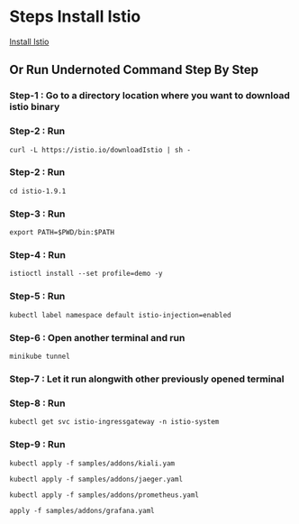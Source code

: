 # Steps Install Istio

[Install Istio](https://www.istio.io/latest/docs/setup/getting-started/)

## Or Run Undernoted Command Step By Step

### Step-1 : Go to a directory location where you want to download istio binary

### Step-2 : Run

```
curl -L https://istio.io/downloadIstio | sh -
```

### Step-2 : Run

```
cd istio-1.9.1
```

### Step-3 : Run

```
export PATH=$PWD/bin:$PATH
```

### Step-4 : Run

```
istioctl install --set profile=demo -y
```

### Step-5 : Run

```
kubectl label namespace default istio-injection=enabled
```

### Step-6 : Open another terminal and run

```
minikube tunnel
```

### Step-7 : Let it run alongwith other previously opened terminal


### Step-8 : Run

```
kubectl get svc istio-ingressgateway -n istio-system
```


### Step-9 : Run

```
kubectl apply -f samples/addons/kiali.yam
```

```
kubectl apply -f samples/addons/jaeger.yaml
```

```
kubectl apply -f samples/addons/prometheus.yaml
```

```
apply -f samples/addons/grafana.yaml
```

